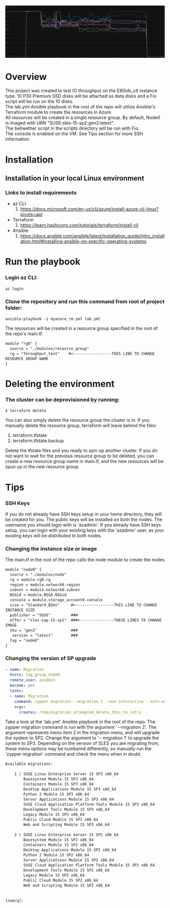 ![image info](images/image.png)
# Overview
This project was created to test IO throughput on the E80ids_v4 instance type.  10 P30 Premium SSD disks will be attached as data disks and a Fio script will be run on the 10 disks.  
The lab.yml Ansible playbook in the root of the repo will utilize Ansible's Terraform module to create the resources in Azure.  
All resources will be created in a single resource group. 
By default, Node0 is imaged with URN "SUSE:sles-15-sp2:gen2:latest".  
The bellwether script in the scripts directory will be run with Fio.  
The console is enabled on the VM.  See Tips section for more SSH information.
# Installation
## Installation in your local Linux environment 
### Links to install requirements
- az CLI
    1. https://docs.microsoft.com/en-us/cli/azure/install-azure-cli-linux?pivots=apt
- Terraform
    1. https://learn.hashicorp.com/tutorials/terraform/install-cli
- Ansible    
    1. https://docs.ansible.com/ansible/latest/installation_guide/intro_installation.html#installing-ansible-on-specific-operating-systems

# Run the playbook
### Login az CLI:
```console
az login
```  
### Clone the repository and run this command from root of project folder:
```console
ansible-playbook -i myazure_rm.yml lab.yml
```  
The resources will be created in a resource group specified in the root of the repo's main.tf.  
```console
module "rg0" {
  source = "./modules/resource_group"
  rg = "throughput_test"    #<-----------------THIS LINE TO CHANGE RESOURCE GROUP NAME
}
```

# Deleting the environment
### The cluster can be deprovisioned by running:
```console
$ terraform delete
```  
You can also simply delete the resource group the cluster is in.  If you manually delete the resource group, terraform will leave behind the files:
1. terraform.tfstate
1. terraform.tfstate.backup

Delete the tfstate files and you ready to spin up another cluster.  If you do not want to wait for the previous resource group to be deleted, you can create a new resource group name in main.tf, and the new resources will be spun up in the new resource group.

# Tips

### SSH Keys
If you do not already have SSH keys setup in your home directory, they will be created for you.  The public keys will be installed on both the nodes.  The username you should login with is 'azadmin'.  If you already have SSH keys setup, you can login with your existing keys with the 'azadmin' user, as your existing keys will be distributed to both nodes.

### Changing the instance size or image
The main.tf in the root of the repo calls the node module to create the nodes
```hcl
module "node0" {
  source = "./modules/node"
  rg = module.rg0.rg
  region = module.network0.region
  subnet = module.network0.subnet
  NSGid = module.NSG0.NSGid
  console = module.storage_account0.console
  size = "Standard_B2ms"     #<-----------------THIS LINE TO CHANGE INSTANCE SIZE 
  publisher = "SUSE"         ###
  offer = "sles-sap-15-sp1"  ###<---------------THESE LINES TO CHANGE IMAGE
  sku = "gen2"               ###
  _version = "latest"        ###
  tag = "node0"
}
```

### Changing the version of SP upgrade
```yml
- name: Migration
  hosts: tag_group_node0
  remote_user: azadmin
  become: yes
  tasks:
  - name: Migration
    command: zypper migration --migration 2 --non-interactive --auto-agree-with-licenses
    args:
      creates: /tmp/migration_attempted_delete_this_to_retry
```
Take a look at the 'lab.yml' Ansible playbook in the root of the repo.  The zypper migration command is run with the argument '--migration 2'.  The argument represents menu item 2 in the migration menu, and will upgrade the system to SP2.  Change the argument to '--migration 1' to upgrade the system to SP3. Depending on the version of SLES you are migrating from, these menu options may be numbered differently, so manually run the 'zypper migration' command and check the menu when in doubt.

```console
Available migrations:

    1 | SUSE Linux Enterprise Server 15 SP3 x86_64
        Basesystem Module 15 SP3 x86_64
        Containers Module 15 SP3 x86_64
        Desktop Applications Module 15 SP3 x86_64
        Python 2 Module 15 SP3 x86_64
        Server Applications Module 15 SP3 x86_64
        SUSE Cloud Application Platform Tools Module 15 SP3 x86_64
        Development Tools Module 15 SP3 x86_64
        Legacy Module 15 SP3 x86_64
        Public Cloud Module 15 SP3 x86_64
        Web and Scripting Module 15 SP3 x86_64

    2 | SUSE Linux Enterprise Server 15 SP2 x86_64
        Basesystem Module 15 SP2 x86_64
        Containers Module 15 SP2 x86_64
        Desktop Applications Module 15 SP2 x86_64
        Python 2 Module 15 SP2 x86_64
        Server Applications Module 15 SP2 x86_64
        SUSE Cloud Application Platform Tools Module 15 SP2 x86_64
        Development Tools Module 15 SP2 x86_64
        Legacy Module 15 SP2 x86_64
        Public Cloud Module 15 SP2 x86_64
        Web and Scripting Module 15 SP2 x86_64


[num/q]:
```
